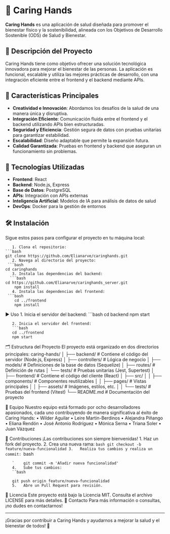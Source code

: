 # 🌿 Caring Hands 

**Caring Hands** es una aplicación de salud diseñada para promover el bienestar físico y la sostenibilidad, alineada con los Objetivos de Desarrollo Sostenible (ODS) de Salud y Bienestar.

## 📝 Descripción del Proyecto

Caring Hands tiene como objetivo ofrecer una solución tecnológica innovadora para mejorar el bienestar de las personas. La aplicación es funcional, escalable y utiliza las mejores prácticas de desarrollo, con una integración eficiente entre el frontend y el backend mediante APIs.

## 🚀 Características Principales

- **Creatividad e Innovación**: Abordamos los desafíos de la salud de una manera única y disruptiva.
- **Integración Eficiente**: Comunicación fluida entre el frontend y el backend utilizando APIs bien estructuradas.
- **Seguridad y Eficiencia**: Gestión segura de datos con pruebas unitarias para garantizar estabilidad.
- **Escalabilidad**: Diseño adaptable que permite la expansión futura.
- **Calidad Garantizada**: Pruebas en frontend y backend que aseguran un funcionamiento sin problemas.

## 🔧 Tecnologías Utilizadas

- **Frontend**: React
- **Backend**: Node.js, Express
- **Base de Datos**: PostgreSQL
- **APIs**: Integración con APIs externas
- **Inteligencia Artificial**: Modelos de IA para análisis de datos de salud
- **DevOps**: Docker para la gestión de entornos

## 🛠 Instalación

Sigue estos pasos para configurar el proyecto en tu máquina local:

       1. Clona el repositorio:
   	```bash
   	git clone https://github.com/Elianarve/caringhands.git
       2. Navega al directorio del proyecto:
  	 ```bash
   	cd caringhands
       3. Instala las dependencias del backend:
  	  ```bash
  	cd https://github.com/Elianarve/caringhands_server.git
    	npm install
       4. Instala las dependencias del frontend:
  	 ```bash
    	cd ../frontend
    	npm install

 ▶️ Uso
       1. Inicia el servidor del backend:
       ```bash
       cd backend
       npm start

       2. Inicia el servidor del frontend:
       ```bash
       cd ../frontend
       npm start

🗂 Estructura del Proyecto
       El proyecto está organizado en dos directorios principales:
       caring-hands/
       │
       ├── backend/            # Contiene el código del servidor (Node.js, Express)
       │   ├── controllers/    # Lógica de negocio
       │   ├── models/         # Definiciones de la base de datos (Sequelize)
       │   ├── routes/         # Definición de rutas
       │   └── tests/          # Pruebas unitarias (Jest, Supertest)
       │
       ├── frontend/           # Contiene el código del cliente (React)
       │   ├── src/
       │   │   ├── components/  # Componentes reutilizables
       │   │   ├── pages/       # Vistas principales
       │   │   ├── assets/      # Imágenes, estilos, etc.
       │   │   └── tests/       # Pruebas del frontend (Vitest)
       └── README.md           # Documentación del proyecto

👥 Equipo
       Nuestro equipo está formado por ocho desarrolladores apasionados, cada uno contribuyendo de manera significativa al éxito de Caring Hands:
       •	Wilder Aguilar 
       •	Leire Martin-Berdinos 
       •	Alejandra Piñango 
       •	Eliana Rendón 
       •	José Antonio Rodríguez 
       •	Mónica Serna 
       •	Triana Soler 
       •	Juan Vázquez 

🤝 Contribuciones
¡Las contribuciones son siempre bienvenidas!
       1.	Haz un fork del proyecto.
       2.	Crea una nueva rama:
       ``bash
       git checkout -b feature/nueva-funcionalidad
       3.	Realiza tus cambios y realiza un commit:
       ``bash

       `	git commit -m 'Añadir nueva funcionalidad'
       4.	Sube tus cambios:
       ``bash

       git push origin feature/nueva-funcionalidad
       5.	Abre un Pull Request para revisión.
📄 Licencia
Este proyecto está bajo la Licencia MIT. Consulta el archivo LICENSE para más detalles.
📧 Contacto
Para más información o consultas, ¡no dudes en contactarnos!
________________________________________
¡Gracias por contribuir a Caring Hands y ayudarnos a mejorar la salud y el bienestar de todos! 🌟

